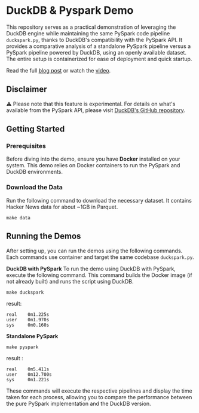 # DuckDB & Pyspark Demo
This repository serves as a practical demonstration of leveraging the DuckDB engine while maintaining the same PySpark code pipeline `duckspark.py`, thanks to DuckDB's compatibility with the PySpark API. It provides a comparative analysis of a standalone PySpark pipeline versus a PySpark pipeline powered by DuckDB, using an openly available dataset. The entire setup is containerized for ease of deployment and quick startup.

Read the full [blog post](https://motherduck.com/blog/making-pyspark-code-faster-with-duckdb/) or watch the [video](https://www.youtube.com/watch?v=RwGAPgsEDlw).

## Disclaimer
⚠️ Please note that this feature is experimental. For details on what's available from the PySpark API, please visit [DuckDB's GitHub repository](https://github.com/duckdb/duckdb/blob/main/tools/pythonpkg/duckdb/experimental).

## Getting Started
### Prerequisites
Before diving into the demo, ensure you have **Docker** installed on your system. This demo relies on Docker containers to run the PySpark and DuckDB environments.

### Download the Data
Run the following command to download the necessary dataset. It contains Hacker News data for about ~1GB in Parquet.
```
make data
```

## Running the Demos
After setting up, you can run the demos using the following commands. Each commands use container and target the same codebase `duckspark.py`.

**DuckDB with PySpark**
To run the demo using DuckDB with PySpark, execute the following command. This command builds the Docker image (if not already built) and runs the script using DuckDB.
```
make duckspark
```

result:
```
real    0m1.225s
user    0m1.970s
sys     0m0.160s
```

**Standalone PySpark**
```
make pyspark
```

result :
```
real    0m5.411s
user    0m12.700s
sys     0m1.221s
```

These commands will execute the respective pipelines and display the time taken for each process, allowing you to compare the performance between the pure PySpark implementation and the DuckDB version.
